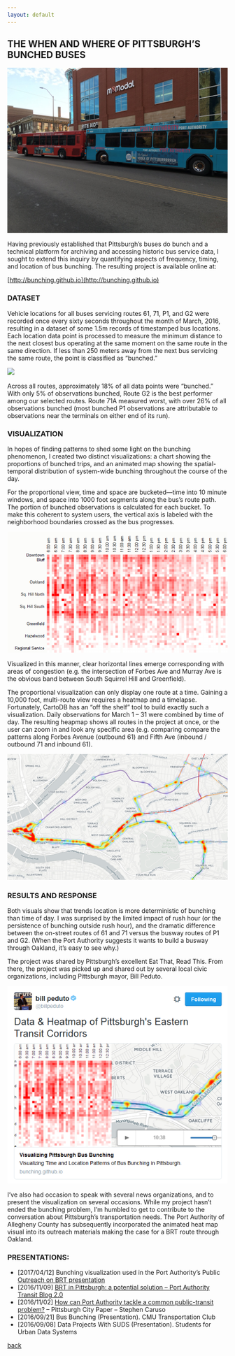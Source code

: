 ```yaml
---
layout: default
---
```


## THE WHEN AND WHERE OF PITTSBURGH’S BUNCHED BUSES

<img src="images/bunching/Bus-Cluster.jpg?raw=true"/>

Having previously established that Pittsburgh’s buses do bunch and a technical platform for archiving and accessing historic bus service data, I sought to extend this inquiry by quantifying aspects of frequency, timing, and location of bus bunching. The resulting project is available online at:

[http://bunching.github.io](http://bunching.github.io)

### DATASET

Vehicle locations for all buses servicing routes 61, 71, P1, and G2 were recorded once every sixty seconds throughout the month of March, 2016, resulting in a dataset of some 1.5m records of timestamped bus locations. Each location data point is processed to measure the minimum distance to the next closest bus operating at the same moment on the same route in the same direction. If less than 250 meters away from the next bus servicing the same route, the point is classified as “bunched.”

<img src="images/bunchingsuds-marey-chart.png?raw=true"/>

Across all routes, approximately 18% of all data points were “bunched.” With only 5% of observations bunched, Route G2 is the best performer among our selected routes. Route 71A measured worst, with over 26% of all observations bunched (most bunched P1 observations are attributable to observations near the terminals on either end of its run).

### VISUALIZATION

In hopes of finding patterns to shed some light on the bunching phenomenon, I created two distinct visualizations: a chart showing the proportions of bunched trips, and an animated map showing the spatial-temporal distribution of system-wide bunching throughout the course of the day.

For the proportional view, time and space are bucketed—time into 10 minute windows, and space into 1000 foot segments along the bus’s route path. The portion of bunched observations is calculated for each bucket. To make this coherent to system users, the vertical axis is labeled with the neighborhood boundaries crossed as the bus progresses.

<img src="images/bunching/grid-closeup.png?raw=true"/>

Visualized in this manner, clear horizontal lines emerge corresponding with areas of congestion (e.g. the intersection of Forbes Ave and Murray Ave is the obvious band between South Squirrel Hill and Greenfield).

The proportional visualization can only display one route at a time. Gaining a 10,000 foot, multi-route view requires a heatmap and a timelapse. Fortunately, CartoDB has an “off the shelf” tool to build exactly such a visualization. Daily observations for March 1 – 31 were combined by time of day. The resulting heapmap shows all routes in the project at once, or the user can zoom in and look any specific area (e.g. comparing compare the patterns along Forbes Avenue (outbound 61) and Fifth Ave (inbound / outbound 71 and inbound 61).

<img src="images/bunching/bunching-heatmap.png?raw=true"/>

### RESULTS AND RESPONSE

Both visuals show that trends location is more deterministic of bunching than time of day. I was surprised by the limited impact of rush hour (or the persistence of bunching outside rush hour), and the dramatic difference between the on-street routes of 61 and 71 versus the busway routes of P1 and G2. (When the Port Authority suggests it wants to build a busway through Oakland, it’s easy to see why.)

The project was shared by Pittsburgh’s excellent Eat That, Read This. From there, the project was picked up and shared out by several local civic organizations, including Pittsburgh mayor, Bill Peduto.

<img src="images/bunching/peduto-bus-bunching-tweet.png?raw=true"/>

I’ve also had occasion to speak with several news organizations, and to present the visualization on several occasions. While my project hasn’t ended the bunching problem, I’m humbled to get to contribute to the conversation about Pittsburgh’s transportation needs. The Port Authority of Allegheny County has subsequently incorporated the animated heat map visual into its outreach materials making the case for a BRT route through Oakland.

### PRESENTATIONS: 

* [2017/04/12] Bunching visualization used in the Port Authority’s Public [Outreach on BRT presentation](http://www.portauthority.org/paac/portals/0/brt/brtpresentation316.ppsx)
* [2016/11/09] [BRT in Pittsburgh: a potential solution – Port Authority Transit Blog 2.0](https://transitblog.weebly.com/home/brt-in-pittsburgh-a-potential-solution)
* [2016/11/02] [How can Port Authority tackle a common public-transit problem?](https://www.pghcitypaper.com/pittsburgh/how-can-port-authority-tackle-a-common-public-transit-problem/Content?oid=1962809) – Pittsburgh City Paper – Stephen Caruso
* [2016/09/21] Bus Bunching (Presentation). CMU Transportation Club
* [2016/09/08] Data Projects With SUDS (Presentation). Students for Urban Data Systems


[back](./)